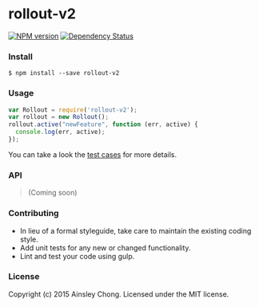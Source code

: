 # rollout-v2

[![NPM version][npm-image]][npm-url] [![Dependency Status][daviddm-url]][daviddm-image]

### Install

``` shell
$ npm install --save rollout-v2
```

### Usage

``` javascript
var Rollout = require('rollout-v2');
var rollout = new Rollout();
rollout.active("newFeature", function (err, active) {
  console.log(err, active);
});
```

You can take a look the [test cases](https://github.com/ainsleyc/rollout-v2/tree/master/test) for more details.

### API

> (Coming soon)

### Contributing

* In lieu of a formal styleguide, take care to maintain the existing coding style.
* Add unit tests for any new or changed functionality.
* Lint and test your code using gulp.

### License

Copyright (c) 2015 Ainsley Chong. Licensed under the MIT license.

[npm-url]: https://npmjs.org/package/rollout-v2
[npm-image]: https://badge.fury.io/js/rollout-v2.svg
[daviddm-url]: https://david-dm.org/ainsleyc/rollout-v2.svg?theme=shields.io
[daviddm-image]: https://david-dm.org/ainsleyc/rollout-v2
